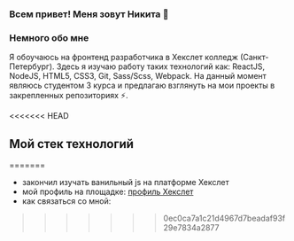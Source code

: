 ### Всем привет! Меня зовут Никита 👋

### Немного обо мне
Я обоучаюсь на фронтенд разработчика в Хекслет колледж (Санкт-Петербург). Здесь я изучаю работу таких технологий как: ReactJS, NodeJS, HTML5, CSS3, Git, Sass/Scss, Webpack. На данный момент являюсь студентом 3 курса и предлагаю взглянуть на мои проекты в закрепленных репозиториях ⚡.

<<<<<<< HEAD
## Мой стек технологий

=======
- закончил изучать ванильный js на платформе Хекслет
- мой профиль на площадке: [профиль Хекслет](https://ru.hexlet.io/u/user-7373843896b69e80)
- как связаться со мной: 
>>>>>>> 0ec0ca7a1c21d4967d7beadaf93f29e7834a2877
<!--
**nikitakozlovjr/nikitakozlovjr** is a ✨ _special_ ✨ repository because its `README.md` (this file) appears on your GitHub profile.

Here are some ideas to get you started:

- 🔭 I’m currently working on ...
- 🌱 I’m currently learning ...
- 👯 I’m looking to collaborate on ...
- 🤔 I’m looking for help with ...
- 💬 Ask me about ...
- 📫 How to reach me: ...
- 😄 Pronouns: ...
- ⚡ Fun fact: ...
-->
